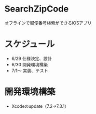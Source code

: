 # SearchZipCode
オフラインで郵便番号検索ができるiOSアプリ

# スケジュール
* 6/29 仕様決定、設計
* 6/30 開発環境構築
* 7/1〜 実装、テスト

# 開発環境構築
* Xcodeのupdate（7.2->7.3.1）
